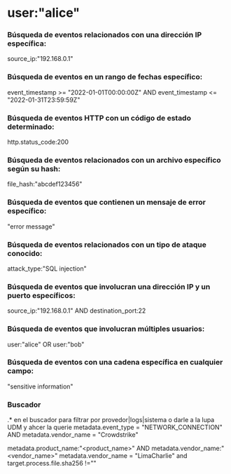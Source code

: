 # user:"alice"

### Búsqueda de eventos relacionados con una dirección IP específica:
source_ip:"192.168.0.1"

### Búsqueda de eventos en un rango de fechas específico:
event_timestamp >= "2022-01-01T00:00:00Z" AND event_timestamp <= "2022-01-31T23:59:59Z"

### Búsqueda de eventos HTTP con un código de estado determinado:
http.status_code:200

### Búsqueda de eventos relacionados con un archivo específico según su hash:
file_hash:"abcdef123456"

### Búsqueda de eventos que contienen un mensaje de error específico:
"error message"

### Búsqueda de eventos relacionados con un tipo de ataque conocido:
attack_type:"SQL injection"

### Búsqueda de eventos que involucran una dirección IP y un puerto específicos:
source_ip:"192.168.0.1" AND destination_port:22

### Búsqueda de eventos que involucran múltiples usuarios:
user:"alice" OR user:"bob"

### Búsqueda de eventos con una cadena específica en cualquier campo:
"sensitive information"

### Buscador
.* en el buscador para filtrar por provedor|logs|sistema o darle a la lupa UDM y ahcer la querie
metadata.event_type = "NETWORK_CONNECTION" AND metadata.vendor_name = "Crowdstrike"

metadata.product_name:"<product_name>" AND metadata.vendor_name:"<vendor_name>"
metadata.vendor_name = "LimaCharlie" and target.process.file.sha256 !=""


